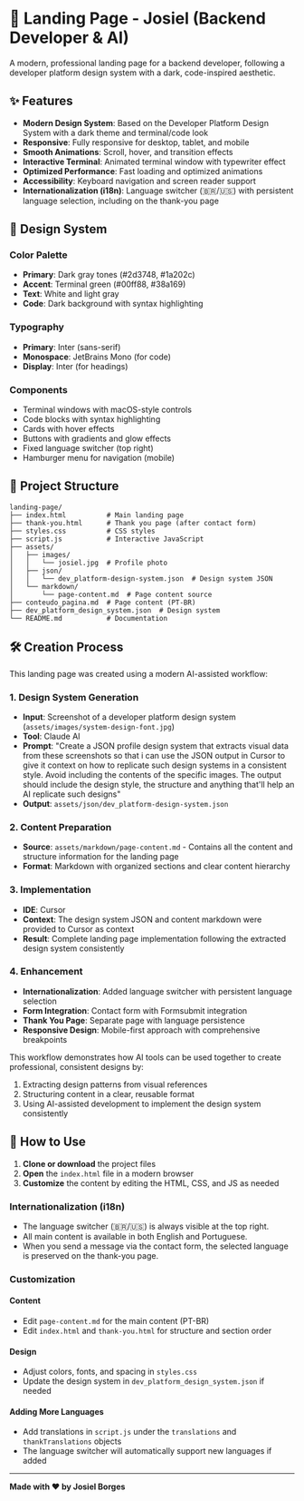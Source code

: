 # 🚀 Landing Page - Josiel (Backend Developer & AI)

A modern, professional landing page for a backend developer, following a developer platform design system with a dark, code-inspired aesthetic.

## ✨ Features

- **Modern Design System**: Based on the Developer Platform Design System with a dark theme and terminal/code look
- **Responsive**: Fully responsive for desktop, tablet, and mobile
- **Smooth Animations**: Scroll, hover, and transition effects
- **Interactive Terminal**: Animated terminal window with typewriter effect
- **Optimized Performance**: Fast loading and optimized animations
- **Accessibility**: Keyboard navigation and screen reader support
- **Internationalization (i18n)**: Language switcher (🇧🇷/🇺🇸) with persistent language selection, including on the thank-you page

## 🎨 Design System

### Color Palette
- **Primary**: Dark gray tones (#2d3748, #1a202c)
- **Accent**: Terminal green (#00ff88, #38a169)
- **Text**: White and light gray
- **Code**: Dark background with syntax highlighting

### Typography
- **Primary**: Inter (sans-serif)
- **Monospace**: JetBrains Mono (for code)
- **Display**: Inter (for headings)

### Components
- Terminal windows with macOS-style controls
- Code blocks with syntax highlighting
- Cards with hover effects
- Buttons with gradients and glow effects
- Fixed language switcher (top right)
- Hamburger menu for navigation (mobile)

## 📁 Project Structure

```
landing-page/
├── index.html          # Main landing page
├── thank-you.html      # Thank you page (after contact form)
├── styles.css          # CSS styles
├── script.js           # Interactive JavaScript
├── assets/
│   ├── images/
│   │   └── josiel.jpg  # Profile photo
│   ├── json/
│   │   └── dev_platform-design-system.json  # Design system JSON
│   └── markdown/
│       └── page-content.md  # Page content source
├── conteudo_pagina.md  # Page content (PT-BR)
├── dev_platform_design_system.json  # Design system
└── README.md           # Documentation
```

## 🛠️ Creation Process

This landing page was created using a modern AI-assisted workflow:

### 1. Design System Generation
- **Input**: Screenshot of a developer platform design system (`assets/images/system-design-font.jpg`)
- **Tool**: Claude AI
- **Prompt**: "Create a JSON profile design system that extracts visual data from these screenshots so that i can use the JSON output in Cursor to give it context on how to replicate such design systems in a consistent style. Avoid including the contents of the specific images. The output should include the design style, the structure and anything that'll help an AI replicate such designs"
- **Output**: `assets/json/dev_platform-design-system.json`

### 2. Content Preparation
- **Source**: `assets/markdown/page-content.md` - Contains all the content and structure information for the landing page
- **Format**: Markdown with organized sections and clear content hierarchy

### 3. Implementation
- **IDE**: Cursor
- **Context**: The design system JSON and content markdown were provided to Cursor as context
- **Result**: Complete landing page implementation following the extracted design system consistently

### 4. Enhancement
- **Internationalization**: Added language switcher with persistent language selection
- **Form Integration**: Contact form with Formsubmit integration
- **Thank You Page**: Separate page with language persistence
- **Responsive Design**: Mobile-first approach with comprehensive breakpoints

This workflow demonstrates how AI tools can be used together to create professional, consistent designs by:
1. Extracting design patterns from visual references
2. Structuring content in a clear, reusable format
3. Using AI-assisted development to implement the design system consistently

## 🚀 How to Use

1. **Clone or download** the project files
2. **Open** the `index.html` file in a modern browser
3. **Customize** the content by editing the HTML, CSS, and JS as needed

### Internationalization (i18n)
- The language switcher (🇧🇷/🇺🇸) is always visible at the top right.
- All main content is available in both English and Portuguese.
- When you send a message via the contact form, the selected language is preserved on the thank-you page.

### Customization

#### Content
- Edit `page-content.md` for the main content (PT-BR)
- Edit `index.html` and `thank-you.html` for structure and section order

#### Design
- Adjust colors, fonts, and spacing in `styles.css`
- Update the design system in `dev_platform_design_system.json` if needed

#### Adding More Languages
- Add translations in `script.js` under the `translations` and `thankTranslations` objects
- The language switcher will automatically support new languages if added

---

**Made with ❤️ by Josiel Borges** 